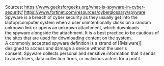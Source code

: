 Sources:
https://www.geeksforgeeks.org/what-is-spyware-in-cyber-security/
https://www.fortinet.com/resources/cyberglossary/spyware
\
Spyware is a breach of cyber security as they usually get into the laptop/computer system when a user unintentionally clicks on a random unknown link or opens an unknown attachment, which downloads the spyware alongside the attachment. It is a best practice to be cautious of the sites that are used for downloading content on the system.
\
A commonly accepted spyware definition is a strand of [[Malware]] designed to access and damage a device without the user's consent. Spyware collects personal and sensitive information that it sends to advertisers, data collection firms, or malicious actors for a profit.
